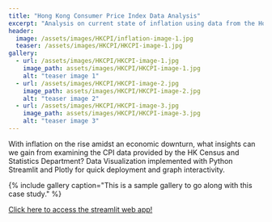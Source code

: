 ```yaml
---
title: "Hong Kong Consumer Price Index Data Analysis"
excerpt: "Analysis on current state of inflation using data from the Hong Kong Census and Statistics Department"
header:
  image: /assets/images/HKCPI/inflation-image-1.jpg
  teaser: /assets/images/HKCPI/HKCPI-image-1.jpg
gallery:
  - url: /assets/images/HKCPI/HKCPI-image-1.jpg
    image_path: assets/images/HKCPI/HKCPI-image-1.jpg
    alt: "teaser image 1"
  - url: /assets/images/HKCPI/HKCPI-image-2.jpg
    image_path: assets/images/HKCPI/HKCPI-image-2.jpg
    alt: "teaser image 2"
  - url: /assets/images/HKCPI/HKCPI-image-3.jpg
    image_path: assets/images/HKCPI/HKCPI-image-3.jpg
    alt: "teaser image 3"
---
```


With inflation on the rise amidst an economic downturn, what insights can we gain from examining the CPI data provided by the HK Census and Statistics Department? Data Visualization implemented with Python Streamlit and Plotly for quick deployment and graph interactivity.


{% include gallery caption="This is a sample gallery to go along with this case study." %}

<a href="https://t0nberryking-hkcpi-streamlit-main-woqyj6.streamlit.app/HKCPI" target="_blank">Click here to access the streamlit web app!</a>